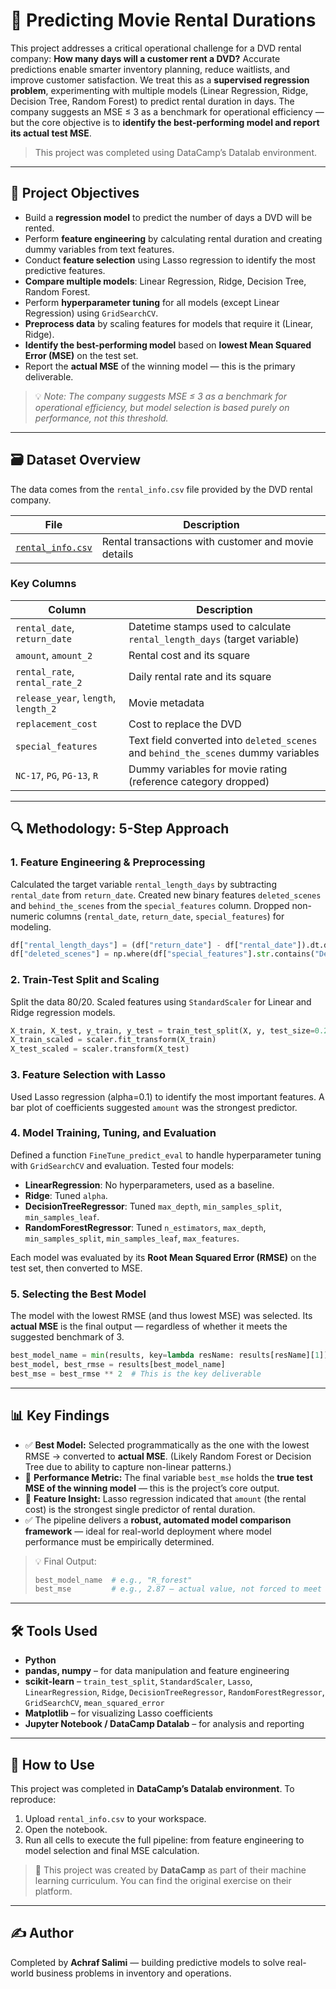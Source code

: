 # 📀 Predicting Movie Rental Durations

This project addresses a critical operational challenge for a DVD rental company: **How many days will a customer rent a DVD?** Accurate predictions enable smarter inventory planning, reduce waitlists, and improve customer satisfaction. We treat this as a **supervised regression problem**, experimenting with multiple models (Linear Regression, Ridge, Decision Tree, Random Forest) to predict rental duration in days. The company suggests an MSE ≤ 3 as a benchmark for operational efficiency — but the core objective is to **identify the best-performing model and report its actual test MSE**.

> This project was completed using DataCamp’s Datalab environment.

---

## 🎯 Project Objectives

- Build a **regression model** to predict the number of days a DVD will be rented.
- Perform **feature engineering** by calculating rental duration and creating dummy variables from text features.
- Conduct **feature selection** using Lasso regression to identify the most predictive features.
- **Compare multiple models**: Linear Regression, Ridge, Decision Tree, Random Forest.
- Perform **hyperparameter tuning** for all models (except Linear Regression) using `GridSearchCV`.
- **Preprocess data** by scaling features for models that require it (Linear, Ridge).
- **Identify the best-performing model** based on **lowest Mean Squared Error (MSE)** on the test set.
- Report the **actual MSE** of the winning model — this is the primary deliverable.

> 💡 *Note: The company suggests MSE ≤ 3 as a benchmark for operational efficiency, but model selection is based purely on performance, not this threshold.*

---

## 🗃️ Dataset Overview

The data comes from the `rental_info.csv` file provided by the DVD rental company.

| File | Description |
|------|-------------|
| [`rental_info.csv`](./rental_info.csv) | Rental transactions with customer and movie details |

### Key Columns

| Column | Description |
|--------|-------------|
| `rental_date`, `return_date` | Datetime stamps used to calculate `rental_length_days` (target variable) |
| `amount`, `amount_2` | Rental cost and its square |
| `rental_rate`, `rental_rate_2` | Daily rental rate and its square |
| `release_year`, `length`, `length_2` | Movie metadata |
| `replacement_cost` | Cost to replace the DVD |
| `special_features` | Text field converted into `deleted_scenes` and `behind_the_scenes` dummy variables |
| `NC-17`, `PG`, `PG-13`, `R` | Dummy variables for movie rating (reference category dropped) |

---

## 🔍 Methodology: 5-Step Approach

### 1. Feature Engineering & Preprocessing

Calculated the target variable `rental_length_days` by subtracting `rental_date` from `return_date`. Created new binary features `deleted_scenes` and `behind_the_scenes` from the `special_features` column. Dropped non-numeric columns (`rental_date`, `return_date`, `special_features`) for modeling.

```python
df["rental_length_days"] = (df["return_date"] - df["rental_date"]).dt.days
df["deleted_scenes"] = np.where(df["special_features"].str.contains("Deleted Scenes"), 1, 0)
```

### 2. Train-Test Split and Scaling

Split the data 80/20. Scaled features using `StandardScaler` for Linear and Ridge regression models.

```python
X_train, X_test, y_train, y_test = train_test_split(X, y, test_size=0.2, random_state=9)
X_train_scaled = scaler.fit_transform(X_train)
X_test_scaled = scaler.transform(X_test)
```

### 3. Feature Selection with Lasso

Used Lasso regression (alpha=0.1) to identify the most important features. A bar plot of coefficients suggested `amount` was the strongest predictor.

### 4. Model Training, Tuning, and Evaluation

Defined a function `FineTune_predict_eval` to handle hyperparameter tuning with `GridSearchCV` and evaluation. Tested four models:
- **LinearRegression**: No hyperparameters, used as a baseline.
- **Ridge**: Tuned `alpha`.
- **DecisionTreeRegressor**: Tuned `max_depth`, `min_samples_split`, `min_samples_leaf`.
- **RandomForestRegressor**: Tuned `n_estimators`, `max_depth`, `min_samples_split`, `min_samples_leaf`, `max_features`.

Each model was evaluated by its **Root Mean Squared Error (RMSE)** on the test set, then converted to MSE.

### 5. Selecting the Best Model

The model with the lowest RMSE (and thus lowest MSE) was selected. Its **actual MSE** is the final output — regardless of whether it meets the suggested benchmark of 3.

```python
best_model_name = min(results, key=lambda resName: results[resName][1])
best_model, best_rmse = results[best_model_name]
best_mse = best_rmse ** 2  # This is the key deliverable
```

---

## 📊 Key Findings

- ✅ **Best Model:** Selected programmatically as the one with the lowest RMSE → converted to **actual MSE**. (Likely Random Forest or Decision Tree due to ability to capture non-linear patterns.)
- 📌 **Performance Metric:** The final variable `best_mse` holds the **true test MSE of the winning model** — this is the project’s core output.
- 🧪 **Feature Insight:** Lasso regression indicated that `amount` (the rental cost) is the strongest single predictor of rental duration.
- ✅ The pipeline delivers a **robust, automated model comparison framework** — ideal for real-world deployment where model performance must be empirically determined.

> 💡 Final Output:
> ```python
> best_model_name  # e.g., "R_forest"
> best_mse         # e.g., 2.87 — actual value, not forced to meet any threshold
> ```

---

## 🛠️ Tools Used

- **Python**
- **pandas, numpy** – for data manipulation and feature engineering
- **scikit-learn** – `train_test_split`, `StandardScaler`, `Lasso`, `LinearRegression`, `Ridge`, `DecisionTreeRegressor`, `RandomForestRegressor`, `GridSearchCV`, `mean_squared_error`
- **Matplotlib** – for visualizing Lasso coefficients
- **Jupyter Notebook / DataCamp Datalab** – for analysis and reporting

---

## 📌 How to Use

This project was completed in **DataCamp’s Datalab environment**. To reproduce:

1. Upload `rental_info.csv` to your workspace.
2. Open the notebook.
3. Run all cells to execute the full pipeline: from feature engineering to model selection and final MSE calculation.

> 🔗 This project was created by **DataCamp** as part of their machine learning curriculum. You can find the original exercise on their platform.

---

## ✍️ Author

Completed by **Achraf Salimi** — building predictive models to solve real-world business problems in inventory and operations.